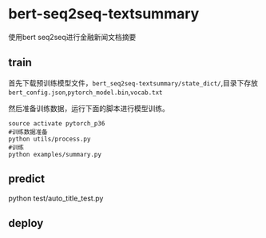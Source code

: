 # bert-seq2seq-textsummary

使用bert seq2seq进行金融新闻文档摘要

## train

首先下载预训练模型文件，`bert_seq2seq-textsummary/state_dict/`,目录下存放`bert_config.json`,`pytorch_model.bin`,`vocab.txt`

然后准备训练数据，运行下面的脚本进行模型训练。
~~~
source activate pytorch_p36
#训练数据准备
python utils/process.py
#训练
python examples/summary.py
~~~

## predict
python test/auto_title_test.py 
## deploy